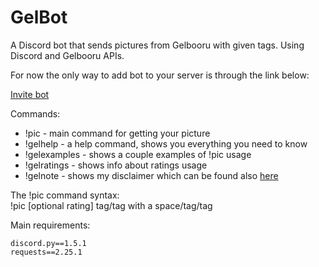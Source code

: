 # GelBot

A Discord bot that sends pictures from Gelbooru with given tags. Using Discord and Gelbooru APIs.

For now the only way to add bot to your server is through the link below:

[Invite bot](https://discord.com/api/oauth2/authorize?client_id=792404596688683019&permissions=117760&scope=bot)

Commands:
- !pic - main command for getting your picture
- !gelhelp - a help command, shows you everything you need to know
- !gelexamples - shows a couple examples of !pic usage
- !gelratings - shows info about ratings usage
- !gelnote - shows my disclaimer which can be found also [here](https://github.com/bubo-py/GelBot/blob/master/notes.py)

The !pic command syntax:  
!pic [optional rating] tag/tag with a space/tag/tag


Main requirements:
```
discord.py==1.5.1
requests==2.25.1
```
